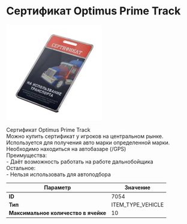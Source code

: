 # Сертификат Optimus Prime Track

![Item Image](../img/7054.webp?raw=true)

Сертификат Optimus Prime Track<br>Можно купить сертификат у игроков на центральном рынке.<br>Используется для получения авто марки определенной марки.<br>Необходимо находиться на автобазаре (/GPS)<br>Преимущества:<br>- Даёт возможность работать на работе дальнобойщика<br>Остальное:<br>- Нельзя использовать для автоподбора


| Параметр | Значение |
|----------|----------|
| **ID** | 7054 |
| **Тип** | ITEM_TYPE_VEHICLE |
| **Максимальное количество в ячейке** | 10 |

